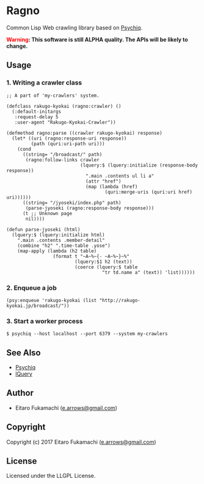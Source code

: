 # Ragno

Common Lisp Web crawling library based on [Psychiq](https://github.com/fukamachi/psychiq).

<strong><span style="color:red">Warning</span>: This software is still ALPHA quality. The APIs will be likely to change.</strong>

## Usage

### 1. Writing a crawler class

```common-lisp
;; A part of 'my-crawlers' system.

(defclass rakugo-kyokai (ragno:crawler) ()
  (:default-initargs
   :request-delay 5
   :user-agent "Rakugo-Kyokai-Crawler"))

(defmethod ragno:parse ((crawler rakugo-kyokai) response)
  (let* ((uri (ragno:response-uri response))
         (path (quri:uri-path uri)))
    (cond
      ((string= "/broadcast/" path)
       (ragno:follow-links crawler
                           (lquery:$ (lquery:initialize (response-body response))
                             ".main .contents ul li a"
                             (attr "href")
                             (map (lambda (href)
                                    (quri:merge-uris (quri:uri href) uri))))))
      ((string= "/jyoseki/index.php" path)
       (parse-jyoseki (ragno:response-body response)))
      (t ;; Unknown page
       nil))))

(defun parse-jyoseki (html)
  (lquery:$ (lquery:initialize html)
    ".main .contents .member-detail"
    (combine "h2" ".time-table .yose")
    (map-apply (lambda (h2 table)
                 (format t "~A~%~{- ~A~%~}~%"
                         (lquery:$1 h2 (text))
                         (coerce (lquery:$ table
                                   "tr td.name a" (text)) 'list))))))
```

### 2. Enqueue a job

```common-lisp
(psy:enqueue 'rakugo-kyokai (list "http://rakugo-kyokai.jp/broadcast/"))
```

### 3. Start a worker process

```
$ psychiq --host localhost --port 6379 --system my-crawlers
```

## See Also

- [Psychiq](https://github.com/fukamachi/psychiq)
- [lQuery](https://github.com/Shinmera/lquery)

## Author

* Eitaro Fukamachi (e.arrows@gmail.com)

## Copyright

Copyright (c) 2017 Eitaro Fukamachi (e.arrows@gmail.com)

## License

Licensed under the LLGPL License.
